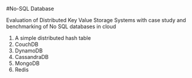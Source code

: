 #No-SQL Database

Evaluation of Distributed Key Value Storage Systems with case study and benchmarking of No SQL databases in cloud

1. A simple distributed hash table
2. CouchDB
3. DynamoDB
4. CassandraDB
5. MongoDB
6. Redis

